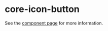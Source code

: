 core-icon-button
================

See the [component page](https://polymer-project.org/docs/elements/core-elements.html#core-icon-button) for more information.
